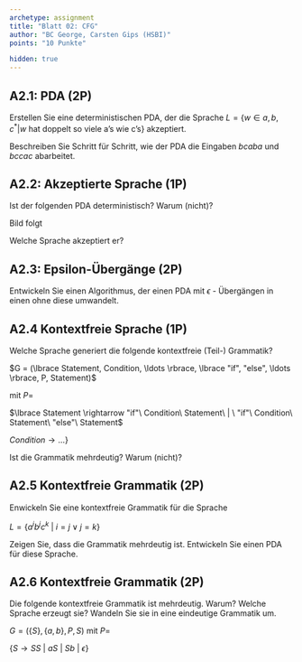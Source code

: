 ```yaml
---
archetype: assignment
title: "Blatt 02: CFG"
author: "BC George, Carsten Gips (HSBI)"
points: "10 Punkte"

hidden: true
---
```


<!--  pandoc -s -f markdown -t markdown+smart-grid_tables-multiline_tables-simple_tables --columns=94 --reference-links=true  sheet02.md  -o xxx.md  -->

## A2.1: PDA (2P)

Erstellen Sie eine deterministischen PDA, der die Sprache
$L = \lbrace w \in {a, b, c}^* | w\ \text{hat doppelt so viele a's wie c's} \rbrace$ akzeptiert.

Beschreiben Sie Schritt für Schritt, wie der PDA die Eingaben *bcaba* und *bccac* abarbeitet.


## A2.2: Akzeptierte Sprache (1P)

Ist der folgenden PDA deterministisch? Warum (nicht)?


Bild folgt

Welche Sprache akzeptiert er?


## A2.3: Epsilon-Übergänge (2P)

Entwickeln Sie einen Algorithmus, der einen PDA mit $\epsilon$ - Übergängen in einen ohne diese umwandelt.


## A2.4 Kontextfreie Sprache (1P)

Welche Sprache generiert die folgende kontextfreie (Teil-) Grammatik?

$G = (\lbrace Statement, Condition, \ldots \rbrace, \lbrace "if", "else", \ldots \rbrace, P, Statement)$

mit $P =$

$\lbrace Statement \rightarrow "if"\ Condition\ Statement\ | \ "if"\ Condition\ Statement\ "else"\ Statement$

$Condition \rightarrow \ldots \rbrace$

Ist die Grammatik mehrdeutig? Warum (nicht)?


## A2.5 Kontextfreie Grammatik (2P)

Enwickeln Sie eine kontextfreie Grammatik für die Sprache

$L = \lbrace a^ib^jc^k\ | \ i = j \lor j = k \rbrace$

Zeigen Sie, dass die Grammatik mehrdeutig ist. Entwickeln Sie einen PDA für diese Sprache.


## A2.6 Kontextfreie Grammatik (2P)

Die folgende kontextfreie Grammatik ist mehrdeutig. Warum? Welche Sprache erzeugt sie? Wandeln Sie sie in eine eindeutige Grammatik um.

$G = (\lbrace S \rbrace, \lbrace a, b \rbrace, P, S)$ mit $P =$

$\lbrace S \rightarrow SS\ | \ aS\ |\ Sb\ |\ \epsilon \rbrace$




